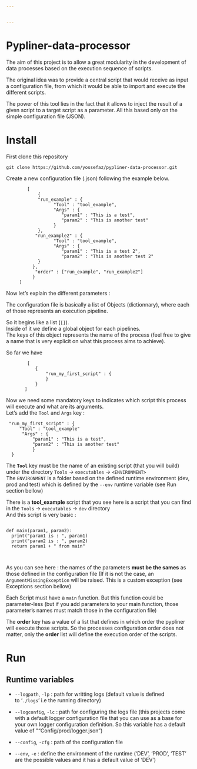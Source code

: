 ```yaml
---


---
```


<h1 id="pypliner-data-processor">Pypliner-data-processor</h1>
<p>The aim of this project is to allow a great modularity in the development of data processes based on the execution sequence of scripts.</p>
<p>The original idea was to provide a central script that would receive as input a configuration file, from which it would be able to import and execute the different scripts.</p>
<p>The power of this tool lies in the fact that it allows to inject the result of a given script to a target script as a parameter. All this based only on the simple configuration file (JSON).</p>
<h1 id="install">Install</h1>
<p>First clone this repository</p>
<pre><code>git clone https://github.com/yossefaz/pypliner-data-processor.git
</code></pre>
<p>Create a new configuration file (.json) following the example below.</p>
<pre class=" language-json"><code class="prism  language-json">        <span class="token punctuation">[</span>  
            <span class="token punctuation">{</span>  
            <span class="token string">"run_example"</span> <span class="token punctuation">:</span> <span class="token punctuation">{</span>  
                  <span class="token string">"Tool"</span> <span class="token punctuation">:</span> <span class="token string">"tool_example"</span><span class="token punctuation">,</span>  
                  <span class="token string">"Args"</span> <span class="token punctuation">:</span> <span class="token punctuation">{</span>  
                     <span class="token string">"param1"</span> <span class="token punctuation">:</span> <span class="token string">"This is a test"</span><span class="token punctuation">,</span>  
                     <span class="token string">"param2"</span> <span class="token punctuation">:</span> <span class="token string">"This is another test"</span>  
                  <span class="token punctuation">}</span>  
            <span class="token punctuation">}</span><span class="token punctuation">,</span>  
           <span class="token string">"run_example2"</span> <span class="token punctuation">:</span> <span class="token punctuation">{</span>  
                  <span class="token string">"Tool"</span> <span class="token punctuation">:</span> <span class="token string">"tool_example"</span><span class="token punctuation">,</span>  
                  <span class="token string">"Args"</span> <span class="token punctuation">:</span> <span class="token punctuation">{</span>  
                     <span class="token string">"param1"</span> <span class="token punctuation">:</span> <span class="token string">"This is a test 2"</span><span class="token punctuation">,</span>  
                     <span class="token string">"param2"</span> <span class="token punctuation">:</span> <span class="token string">"This is another test 2"</span>  
            <span class="token punctuation">}</span>  
          <span class="token punctuation">}</span><span class="token punctuation">,</span>  
           <span class="token string">"order"</span> <span class="token punctuation">:</span> <span class="token punctuation">[</span><span class="token string">"run_example"</span><span class="token punctuation">,</span> <span class="token string">"run_example2"</span><span class="token punctuation">]</span>  
          <span class="token punctuation">}</span>
     <span class="token punctuation">]</span>
</code></pre>
<p>Now let’s explain the different parameters :</p>
<p>The configuration file is basically a list of Objects (dictionnary), where each of those represents an execution pipeline.</p>
<p>So it begins like a list (<code>[]</code>).<br>
Inside of it we define a global object for each pipelines.<br>
The keys of this object represents the name of the process (feel free to give a name that is very explicit on what this process aims to achieve).</p>
<p>So far we have</p>
<pre class=" language-json"><code class="prism  language-json">        <span class="token punctuation">[</span>
           <span class="token punctuation">{</span>
	           <span class="token string">"run_my_first_script"</span> <span class="token punctuation">:</span> <span class="token punctuation">{</span>
	           <span class="token punctuation">}</span>
           <span class="token punctuation">}</span>
       <span class="token punctuation">]</span>
</code></pre>
<p>Now we need some mandatory keys to indicates which script this process will execute and what are its arguments.<br>
Let’s add the <code>Tool</code> and <code>Args</code> key :</p>
<pre class=" language-json"><code class="prism  language-json"> <span class="token string">"run_my_first_script"</span> <span class="token punctuation">:</span> <span class="token punctuation">{</span>
     <span class="token string">"Tool"</span> <span class="token punctuation">:</span> <span class="token string">"tool_example"</span>
      <span class="token string">"Args"</span> <span class="token punctuation">:</span> <span class="token punctuation">{</span>  
          <span class="token string">"param1"</span> <span class="token punctuation">:</span> <span class="token string">"This is a test"</span><span class="token punctuation">,</span>  
          <span class="token string">"param2"</span> <span class="token punctuation">:</span> <span class="token string">"This is another test"</span>  
          <span class="token punctuation">}</span>  
  <span class="token punctuation">}</span>
</code></pre>
<p>The <strong><code>Tool</code></strong>  key must be the name of an existing script (that you will build) under the directory <code>Tools</code> -&gt; <code>executables</code> -&gt; <code>&lt;ENVIRONMENT&gt;</code><br>
The <code>ENVIRONMENT</code> is a folder based on the defined runtime environment (dev, prod and test) which is defined by the <code>--env</code> runtime variable (see Run section bellow)</p>
<p>There is a <strong>tool_example</strong> script that you see here is a script that you can find in the <code>Tools</code> -&gt; <code>executables</code> -&gt; <code>dev</code> directory<br>
And this script is very basic :</p>
<pre class=" language-python"><code class="prism  language-python">
<span class="token keyword">def</span> <span class="token function">main</span><span class="token punctuation">(</span>param1<span class="token punctuation">,</span> param2<span class="token punctuation">)</span><span class="token punctuation">:</span>  
  <span class="token keyword">print</span><span class="token punctuation">(</span><span class="token string">"param1 is : "</span><span class="token punctuation">,</span> param1<span class="token punctuation">)</span>  
  <span class="token keyword">print</span><span class="token punctuation">(</span><span class="token string">"param2 is : "</span><span class="token punctuation">,</span> param2<span class="token punctuation">)</span>  
  <span class="token keyword">return</span> param1 <span class="token operator">+</span> <span class="token string">" from main"</span>

</code></pre>
<p>As you can see here : the names of the parameters <strong>must be the sames</strong> as those defined in the configuration file (If it is not the case, an <code>ArgumentMissingException</code> will be raised. This is a custom exception (see Exceptions section bellow)</p>
<p>Each Script must have a <code>main</code> function. But this function could be parameter-less (but if you add parameters to your main function, those parameter’s names must match those in the configuration file)</p>
<p>The <strong>order</strong> key has a value of a list that defines in which order the pypliner will execute those scripts. So the processes configuration order does not matter, only the <strong>order</strong> list will define the execution order of the scripts.</p>
<h1 id="run">Run</h1>
<h2 id="runtime-variables">Runtime variables</h2>
<ul>
<li>
<p><code>--logpath</code>, <code>-lp</code> : path for writting logs (default value is defined<br>
to 	‘<code>./logs</code>’ i.e the running directory)</p>
</li>
<li>
<p><code>--logconfig</code>, <code>-lc</code> : path for configuring the logs file (this projects come with a default logger configuration file that you can use as a base for your own logger configuration definition. So this variable has a default value of "“Config/prod/logger.json”)</p>
</li>
<li>
<p><code>--config</code>, <code>-cfg</code> : path of the configuration file</p>
</li>
<li>
<p><code>--env</code>, <code>-e</code> : define the environment of the runtime (‘DEV’, ‘PROD’, ‘TEST’ are the possible values and it has a default value of ‘DEV’)</p>
</li>
</ul>

